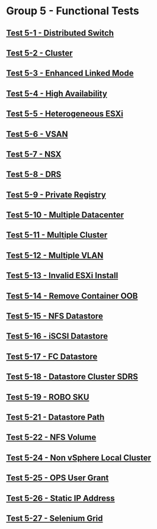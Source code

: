 Group 5 - Functional Tests
=======


[Test 5-1 - Distributed Switch](5-1-Distributed-Switch.md)
-
[Test 5-2 - Cluster](5-2-Cluster.md)
-
[Test 5-3 - Enhanced Linked Mode](5-3-Enhanced-Linked-Mode.md)
-
[Test 5-4 - High Availability](5-4-High-Availability.md)
-
[Test 5-5 - Heterogeneous ESXi](5-5-Heterogeneous-ESXi.md)
-
[Test 5-6 - VSAN](5-6-VSAN.md)
-
[Test 5-7 - NSX](5-7-NSX.md)
-
[Test 5-8 - DRS](5-8-DRS.md)
-
[Test 5-9 - Private Registry](5-9-Private-Registry.md)
-
[Test 5-10 - Multiple Datacenter](5-10-Multiple-Datacenter.md)
-
[Test 5-11 - Multiple Cluster](5-11-Multiple-Cluster.md)
-
[Test 5-12 - Multiple VLAN](5-12-Multiple-VLAN.md)
-
[Test 5-13 - Invalid ESXi Install](5-13-Invalid-ESXi-Install.md)
-
[Test 5-14 - Remove Container OOB](5-14-Remove-Container-OOB.md)
-
[Test 5-15 - NFS Datastore](5-15-NFS-Datastore.md)
-
[Test 5-16 - iSCSI Datastore](5-16-iSCSI-Datastore.md)
-
[Test 5-17 - FC Datastore](5-17-FC-Datastore.md)
-
[Test 5-18 - Datastore Cluster SDRS](5-18-Datastore-Cluster-SDRS.md)
-
[Test 5-19 - ROBO SKU](5-19-ROBO-SKU.md)
-
[Test 5-21 - Datastore Path](5-21-Datastore-Path.md)
-
[Test 5-22 - NFS Volume](5-22-NFS-Volume.md)
-
[Test 5-24 - Non vSphere Local Cluster](5-24-Non-vSphere-Local-Cluster.md)
-
[Test 5-25 - OPS User Grant](5-25-OPS-User-Grant.md)
-
[Test 5-26 - Static IP Address](5-26-Static-IP-Address.md)
-
[Test 5-27 - Selenium Grid](5-27-Selenium-Grid.md)
-

